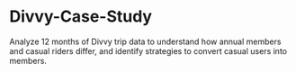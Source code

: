 # Divvy-Case-Study
Analyze 12 months of Divvy trip data to understand how annual members and casual riders differ, and identify strategies to convert casual users into members.
